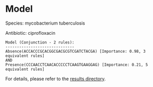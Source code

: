 
# Model

Species: mycobacterium tuberculosis

Antibiotic: ciprofloxacin

```
Model (Conjunction - 2 rules):
------------------------------
Absence(ACCACCCGCACGGCGACGCGTCGATCTACGA) [Importance: 0.98, 3 equivalent rules]
AND
Presence(CCCAACCTCAACACCCCCTCAAGTGAAGGAG) [Importance: 0.21, 5 equivalent rules]

```

For details, please refer to the [results directory](../../../../../results/scm_b/mycobacterium+tuberculosis/ciprofloxacin/repeat_1/).

